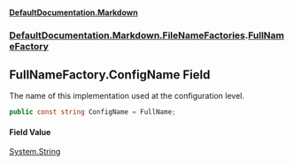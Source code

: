 #### [DefaultDocumentation.Markdown](index.md 'index')
### [DefaultDocumentation.Markdown.FileNameFactories](index.md#DefaultDocumentation.Markdown.FileNameFactories 'DefaultDocumentation.Markdown.FileNameFactories').[FullNameFactory](FullNameFactory.md 'DefaultDocumentation.Markdown.FileNameFactories.FullNameFactory')

## FullNameFactory.ConfigName Field

The name of this implementation used at the configuration level.

```csharp
public const string ConfigName = FullName;
```

#### Field Value
[System.String](https://docs.microsoft.com/en-us/dotnet/api/System.String 'System.String')